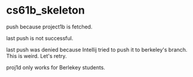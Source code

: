 # cs61b_skeleton
push because project1b is fetched.

last push is not successful.

last push was denied because Intellij tried to push it to berkeley's branch. This is weird. Let's retry.

proj1d only works for Berlekey students.
